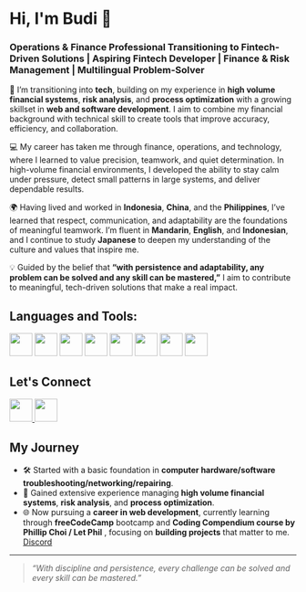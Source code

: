 # Hi, I'm Budi 👋

### **Operations & Finance Professional Transitioning to Fintech-Driven Solutions | Aspiring Fintech Developer | Finance & Risk Management | Multilingual Problem-Solver**

🌱 I’m transitioning into **tech**, building on my experience in **high volume financial systems**, **risk analysis**, and **process optimization** with a growing skillset in **web and software development**. I aim to combine my financial background with technical skill to create tools that improve accuracy, efficiency, and collaboration.

💻 My career has taken me through finance, operations, and technology, where I learned to value precision, teamwork, and quiet determination. In high-volume financial environments, I developed the ability to stay calm under pressure, detect small patterns in large systems, and deliver dependable results.

🌍 Having lived and worked in **Indonesia**, **China**, and the **Philippines**, I’ve learned that respect, communication, and adaptability are the foundations of meaningful teamwork. I’m fluent in **Mandarin**, **English**, and **Indonesian**, and I continue to study **Japanese** to deepen my understanding of the culture and values that inspire me.

💡 Guided by the belief that **“with persistence and adaptability, any problem can be solved and any skill can be mastered,”** I aim to contribute to meaningful, tech-driven solutions that make a real impact.

## Languages and Tools:

<p>
  <img src="https://cdn.jsdelivr.net/gh/devicons/devicon/icons/python/python-original.svg" width="40" height="40"/>
  <img src="https://cdn.jsdelivr.net/gh/devicons/devicon/icons/typescript/typescript-original.svg" width="40" height="40"/>
  <img src="https://cdn.jsdelivr.net/gh/devicons/devicon/icons/javascript/javascript-original.svg" width="40" height="40"/>
  <img src="https://cdn.jsdelivr.net/gh/devicons/devicon/icons/react/react-original.svg" width="40" height="40"/>
  <img src="https://cdn.jsdelivr.net/gh/devicons/devicon/icons/nodejs/nodejs-original.svg" width="40" height="40"/>
  <img src="https://cdn.jsdelivr.net/gh/devicons/devicon/icons/html5/html5-original.svg" width="40" height="40"/>
  <img src="https://cdn.jsdelivr.net/gh/devicons/devicon/icons/css3/css3-original.svg" width="40" height="40"/>
  <img src="https://cdn.jsdelivr.net/gh/devicons/devicon/icons/git/git-original.svg" width="40" height="40"/>
</p>

## Let's Connect

<p>
  <a href="https://www.linkedin.com/in/budi-saputra-wijaya" target="_blank">
    <img src="https://cdn.jsdelivr.net/gh/devicons/devicon/icons/linkedin/linkedin-original.svg" width="40" height="40"/>
  </a>
  <a href="mailto:budiwijaya555@gmail.com">
    <img src="https://cdn-icons-png.flaticon.com/512/732/732200.png" width="40" height="40"/>
  </a>
</p>

## My Journey

- 🛠️ Started with a basic foundation in **computer hardware/software troubleshooting/networking/repairing**.
- 💼 Gained extensive experience managing **high volume financial systems**, **risk analysis**, and **process optimization**.
- 🌐 Now pursuing a **career in web development**, currently learning through **freeCodeCamp** bootcamp and **Coding Compendium course by Phillip Choi / Let Phil** , focusing on **building projects** that matter to me. [Discord](https://discord.com/channels/1328534945848758282/1331598180122628096/1414608514994802822)

---

> _“With discipline and persistence, every challenge can be solved and every skill can be mastered.”_
